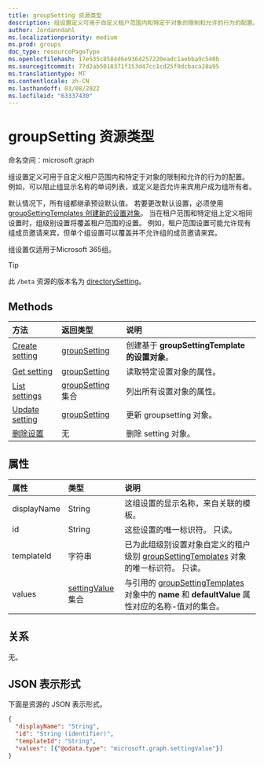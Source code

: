```yaml
---
title: groupSetting 资源类型
description: 组设置定义可用于自定义租户范围内和特定于对象的限制和允许的行为的配置。 例如，可以阻止组显示名称的单词列表，或定义是否允许来宾用户成为组所有者。
author: Jordanndahl
ms.localizationpriority: medium
ms.prod: groups
doc_type: resourcePageType
ms.openlocfilehash: 17e535c8584d6e9364257220eadc1aebba9c540b
ms.sourcegitcommit: 77d2ab5018371f153d47cc1cd25f9dcbaca28a95
ms.translationtype: MT
ms.contentlocale: zh-CN
ms.lasthandoff: 03/08/2022
ms.locfileid: "63337430"
---
```

# <a name="groupsetting-resource-type"></a>groupSetting 资源类型

命名空间：microsoft.graph

组设置定义可用于自定义租户范围内和特定于对象的限制和允许的行为的配置。 例如，可以阻止组显示名称的单词列表，或定义是否允许来宾用户成为组所有者。

默认情况下，所有组都继承预设默认值。 若要更改默认设置，必须使用 [groupSettingTemplates 创建新的设置对象](groupsettingtemplate.md)。 当在租户范围和特定组上定义相同设置时，组级别设置将覆盖租户范围的设置。 例如，租户范围设置可能允许现有组成员邀请来宾，但单个组设置可以覆盖并不允许组的成员邀请来宾。

组设置仅适用于Microsoft 365组。

> [!TIP]
> 此 `/beta` 资源的版本名为 [directorySetting](/graph/api/resources/directorysetting?view=graph-rest-beta&preserve-view=true)。

## <a name="methods"></a>Methods

| 方法 | 返回类型 | 说明 |
|:---------------|:--------|:----------|
|[Create setting](../api/group-post-settings.md) | [groupSetting](groupsetting.md) |创建基于 **groupSettingTemplate 的设置对象**。|
|[Get setting](../api/groupsetting-get.md) | [groupSetting](groupsetting.md) | 读取特定设置对象的属性。 |
|[List settings](../api/group-list-settings.md) | [groupSetting](groupsetting.md) 集合 | 列出所有设置对象的属性。 |
|[Update setting](../api/groupsetting-update.md) | [groupSetting](groupsetting.md) | 更新 groupsetting 对象。 |
|[删除设置](../api/groupsetting-delete.md) | 无 | 删除 setting 对象。 |

## <a name="properties"></a>属性

| 属性 | 类型 | 说明 |
|:---------------|:--------|:----------|
|displayName|String| 这组设置的显示名称，来自关联的模板。 |
|id|String| 这些设置的唯一标识符。 只读。 |
|templateId|字符串| 已为此组级别设置对象自定义的租户级别 [groupSettingTemplates](groupsettingtemplate.md) 对象的唯一标识符。 只读。 |
|values|[settingValue](settingvalue.md) 集合| 与引用的 [groupSettingTemplates](groupsettingtemplate.md) 对象中的 **name** 和 **defaultValue** 属性对应的名称-值对的集合。 |

## <a name="relationships"></a>关系

无。

## <a name="json-representation"></a>JSON 表示形式

下面是资源的 JSON 表示形式。

<!--{
  "blockType": "resource",
  "openType": true,
  "optionalProperties": [],
  "keyProperty": "id",
  "baseType": "microsoft.graph.entity",
  "@odata.type": "microsoft.graph.groupSetting"
}-->

```json
{
  "displayName": "String",
  "id": "String (identifier)",
  "templateId": "String",
  "values": [{"@odata.type": "microsoft.graph.settingValue"}]
}
```


<!-- uuid: 8fcb5dbc-d5aa-4681-8e31-b001d5168d79
2015-10-25 14:57:30 UTC -->
<!-- {
  "type": "#page.annotation",
  "description": "groupSetting resource",
  "keywords": "",
  "section": "documentation",
  "tocPath": ""
}-->

